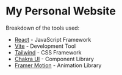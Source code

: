 # My Personal Website

Breakdown of the tools used:

-   [React](https://react.dev/) - JavaScript Framework
-   [Vite](https://vitejs.dev/) - Development Tool
-   [Tailwind](https://tailwindcss.com/) - CSS Framework
-   [Chakra UI](https://chakra-ui.com/) - Component Library
-   [Framer Motion](https://www.framer.com/motion/introduction/) - Animation Library
